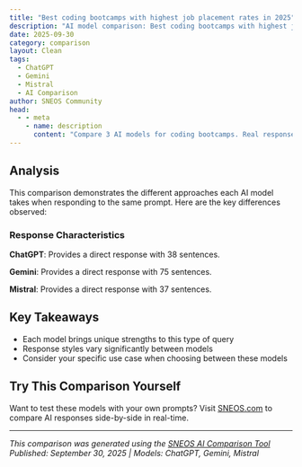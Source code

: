 ```yaml
---
title: "Best coding bootcamps with highest job placement rates in 2025"
description: "AI model comparison: Best coding bootcamps with highest job placement rates in 2025..."
date: 2025-09-30
category: comparison
layout: Clean
tags:
  - ChatGPT
  - Gemini
  - Mistral
  - AI Comparison
author: SNEOS Community
head:
  - - meta
    - name: description
      content: "Compare 3 AI models for coding bootcamps. Real responses from ChatGPT, Gemini, Mistral with detailed analysis."
---
```


<ChatComparison
  title="Best coding bootcamps with highest job placement rates in 2025"
  prompt="Best coding bootcamps with highest job placement rates in 2025"
  :responses='{
    "ChatGPT": "As of 2025, several coding bootcamps are recognized for their strong job placement rates and solid reputations in the tech industry. While exact placement rates can vary year by year and depend on factors like location, program length, and student background, the following bootcamps consistently rank high in terms of job outcomes and industry connections:\n\n1. **App Academy**\n   - Known for its deferred tuition model (pay after you get a job).\n   - High job placement rates, often reported above 85-90%.\n   - Focuses on full-stack web development with rigorous curriculum.\n2. **Lambda School (now known as Bloom Institute of Technology)**\n   - Offers Income Share Agreements (ISAs), paying tuition only after securing a job.\n   - Strong focus on software engineering fundamentals.\n   - Reported high placement rates, with many grads working at reputable tech companies.\n3. **General Assembly**\n   - One of the most established bootcamps with a global presence.\n   - Wide range of courses including web development, data science, and UX/UI.\n   - Job placement support is robust, with many students placed in tech roles shortly after graduation.\n4. **Hack Reactor**\n   - Focuses on immersive software engineering education.\n   - Graduates often have high placement rates, typically around 80-90%.\n   - Curriculum designed to meet the needs of top-tier employers.\n5. **Flatiron School**\n   - Offers courses in software engineering, data science, and cybersecurity.\n   - Strong career services and employer partnerships.\n   - Consistently reports strong placement numbers.\n6. **CareerFoundry**\n   - Specializes in remote learning with a focus on UX/UI design, web development, and data analytics.\n   - High job placement rates supported by mentor-driven learning.\n7. **Thinkful**\n   - Offers personalized mentorship with a job guarantee in many programs.\n   - Income Share Agreement and upfront payment options.\n   - Strong career coaching with statistics showing high employment rates post-graduation.\n\n### Tips for Choosing a Bootcamp:\n- **Verify Outcomes:** Check the latest outcome reports published by the bootcamp or by independent evaluators like Course Report or SwitchUp.\n- **Curriculum Fit:** Choose a program that teaches skills aligned with your career goals.\n- **Career Support:** Look for bootcamps with robust career services, including job search support, interview prep, and employer networking.\n- **Learning Style:** Decide whether you prefer in-person, online live instruction, or self-paced learning.\n- **Cost \u0026 Financing:** Evaluate tuition, payment plans, scholarships, and income share agreements.\n\n### Helpful Resources:\n- [Course Report Rankings](https://www.coursereport.com/)\n- [SwitchUp Reviews and Rankings](https://www.switchup.org/)\n\nIf you want, I can help you narrow down options based on your specific goals and preferences!",
    "Gemini": "Okay, let\u0027s talk about coding bootcamps with potentially high job placement rates in 2025.  It\u0027s important to be realistic:\n\n*   **No Guarantees:**  Job placement rates are self-reported and can be calculated in different ways.  No bootcamp can *guarantee* you a job. Your success depends on your own effort, aptitude, and the job market at the time.\n*   **Market Fluctuations:** The tech job market is dynamic. What\u0027s hot today might not be in 2025.  Bootcamps need to adapt their curriculum accordingly.\n\n**Factors to Consider When Evaluating Bootcamps:**\n\nBefore diving into specific names, here are the key factors to analyze:\n\n*   **Curriculum Relevance:** Does the curriculum focus on in-demand technologies (e.g., JavaScript/TypeScript, Python, Java, React, Node.js, cloud computing, data science, AI/ML, cybersecurity)?\n*   **Career Services:**  Strong career coaching, resume/portfolio workshops, mock interviews, networking opportunities, and connections with employers are crucial.\n*   **Instructor Quality:** Experienced, industry-relevant instructors are essential.  Look for instructors who are currently practicing developers.\n*   **Project-Based Learning:**  A portfolio of real-world projects is vital for showcasing your skills to potential employers.\n*   **Location (or Online Reach):**  Consider bootcamps located in or with strong ties to tech hubs, or those with robust online communities that can provide networking opportunities.\n*   **Reviews and Alumni Outcomes:** Research reviews on sites like Course Report, Switchup, and Career Karma.  Try to connect with alumni on LinkedIn.\n*   **Accreditation (where applicable):** While not all bootcamps are accredited, it can be a sign of quality and may affect eligibility for certain funding options.\n*   **Transparency:**  A reputable bootcamp will be transparent about its placement rates, methodologies, and financing options.  Ask detailed questions.\n*   **Cost and Financing:**  Bootcamps can be expensive.  Explore financing options like loans, scholarships, and income-sharing agreements (ISAs).  Understand the terms carefully.\n\n**Bootcamps to Research (with caveats):**\n\nThe following bootcamps have generally been well-regarded, but *you must do your own due diligence to verify their current performance and relevance in 2025*:\n\n**General Software Engineering:**\n\n*   **App Academy:** Known for its intensive curriculum and income-sharing agreements. (Caveat: They\u0027ve had some recent restructuring, so research their current status.)\n*   **Hack Reactor (now part of Galvanize/Flatiron):**  Historically strong, but check on integration details.  Their parent company\u0027s state will also affect them.\n*   **Flatiron School:**  Has a good reputation and wide reach.  Investigate its current job placement statistics.\n*   **General Assembly:** A well-established bootcamp with a variety of course offerings.\n*   **Rithm School:**  Known for its focus on fundamentals and a supportive community.\n*   **Codesmith:**  Focuses on JavaScript and full-stack development.\n\n**Data Science:**\n\n*   **NYC Data Science Academy:** Specializes in data science and analytics.\n*   **DataCamp:** Offers a variety of data science courses, but investigate placement for their immersive programs.\n\n**Cybersecurity:**\n\n*   **Fullstack Academy:** Offers cybersecurity bootcamps.\n*   **Hack Reactor (via their parent company):**  Often has cybersecurity tracks.\n\n**Important Considerations for 2025:**\n\n*   **AI and Machine Learning Focus:**  The demand for AI/ML skills will continue to grow. Look for bootcamps that integrate these technologies into their curriculum.\n*   **Cloud Computing:**  AWS, Azure, and Google Cloud are essential skills.\n*   **DevOps and Automation:**  Expertise in DevOps practices and automation tools is highly valued.\n*   **Low-Code/No-Code:** While not a replacement for traditional coding, understanding low-code/no-code platforms can be a valuable asset.  See if bootcamps are incorporating this knowledge.\n*   **Remote Work Trends:**  With the rise of remote work, consider bootcamps that prepare you for working in distributed teams and using remote collaboration tools.\n*   **Soft Skills:**  Technical skills are important, but employers also value communication, teamwork, problem-solving, and adaptability. Look for bootcamps that incorporate soft skills training.\n\n**How to Determine the Best Bootcamp *for You*:**\n\n1.  **Define Your Goals:** What specific career do you want? What technologies are you most interested in?\n2.  **Research Extensively:**  Read reviews, talk to alumni, and compare curriculums.\n3.  **Attend Information Sessions:**  Many bootcamps offer free information sessions or workshops.\n4.  **Assess Your Skills:**  Take online coding assessments to gauge your aptitude.\n5.  **Consider Your Learning Style:**  Do you prefer in-person or online learning? Do you thrive in an intensive, fast-paced environment?\n6.  **Check the Fine Print:** Understand the bootcamp\u0027s refund policy, job placement guarantee (if any), and financing terms.\n7.  **Network:** Connect with people in the tech industry and ask for their recommendations.\n\n**Key Questions to Ask Bootcamps:**\n\n*   What is your job placement rate, and how is it calculated?\n*   What are the average salaries of your graduates?\n*   What companies hire your graduates?\n*   What is your curriculum, and how often is it updated?\n*   Who are your instructors, and what are their qualifications?\n*   What career services do you offer?\n*   What is your refund policy?\n*   Can I speak with alumni?\n\n**Final Recommendation:**\n\nStart your research now. The best bootcamps for 2025 will be those that adapt to the evolving tech landscape and provide students with the skills and support they need to succeed in the job market. Don\u0027t rely solely on rankings or advertisements. Dig deep, do your homework, and choose a bootcamp that aligns with your individual goals and learning style. Good luck!\n",
    "Mistral": "Predicting the best coding bootcamps with the highest job placement rates in 2025 involves some speculation, as future performance can be influenced by various factors such as market demand, curriculum updates, and industry trends. However, based on current trends and reputations, here are some coding bootcamps that are likely to continue performing well in terms of job placement:\n\n1. **Hack Reactor / Galvanize**:\n   - Known for its rigorous curriculum and strong job placement rates.\n   - Focuses on full-stack JavaScript development.\n\n2. **Flatiron School**:\n   - Offers a variety of programs including software engineering, data science, and cybersecurity.\n   - Has a strong reputation for job placement and career services.\n\n3. **General Assembly**:\n   - Provides a wide range of courses including web development, data science, and UX design.\n   - Known for its extensive career services and strong alumni network.\n\n4. **App Academy**:\n   - Offers a deferred tuition model, which can be attractive for students.\n   - Focuses on full-stack web development and has a good track record for job placement.\n\n5. **Ironhack**:\n   - Offers programs in web development, UX/UI design, and data analytics.\n   - Has a strong focus on career services and job placement.\n\n6. **Le Wagon**:\n   - Known for its intensive 9-week program in web development.\n   - Has a strong international presence and good job placement rates.\n\n7. **Thinkful**:\n   - Offers a variety of programs including software engineering, data science, and UX/UI design.\n   - Provides one-on-one mentorship and strong career support.\n\n8. **Coding Dojo**:\n   - Offers a comprehensive curriculum covering multiple programming languages.\n   - Has a good track record for job placement and career services.\n\n9. **Fullstack Academy**:\n   - Focuses on full-stack JavaScript development.\n   - Known for its rigorous curriculum and strong job placement rates.\n\n10. **Holberton School**:\n    - Offers a two-year program with a focus on software engineering.\n    - Known for its innovative approach to education and strong job placement rates.\n\nWhen considering a coding bootcamp, it\u0027s important to look at factors beyond just job placement rates, such as:\n\n- **Curriculum**: Ensure the curriculum aligns with your career goals and the technologies you want to learn.\n- **Instructors**: Look for experienced instructors who can provide valuable insights and guidance.\n- **Career Services**: Strong career services can significantly enhance your job prospects.\n- **Alumni Network**: A robust alumni network can provide valuable connections and support.\n- **Cost and Financing Options**: Consider the cost and available financing options to ensure it fits your budget.\n\nAdditionally, it\u0027s a good idea to check recent reviews and testimonials from graduates to get a sense of the current performance and satisfaction levels of the bootcamp."
  }'
  published-date="12:03"
/>

## Analysis

This comparison demonstrates the different approaches each AI model takes when responding to the same prompt. Here are the key differences observed:

### Response Characteristics

**ChatGPT**: Provides a direct response with 38 sentences. 

**Gemini**: Provides a direct response with 75 sentences. 

**Mistral**: Provides a direct response with 37 sentences. 

## Key Takeaways

- Each model brings unique strengths to this type of query
- Response styles vary significantly between models
- Consider your specific use case when choosing between these models

## Try This Comparison Yourself

Want to test these models with your own prompts? Visit [SNEOS.com](https://sneos.com) to compare AI responses side-by-side in real-time.

---

*This comparison was generated using the [SNEOS AI Comparison Tool](https://sneos.com)*
*Published: September 30, 2025 | Models: ChatGPT, Gemini, Mistral*
